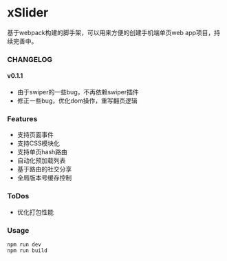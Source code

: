 # xSlider
基于webpack构建的脚手架，可以用来方便的创建手机端单页web app项目，持续完善中。

### CHANGELOG
#### v0.1.1
* 由于swiper的一些bug，不再依赖swiper插件
* 修正一些bug，优化dom操作，重写翻页逻辑

### Features
* 支持页面事件
* 支持CSS模块化
* 支持单页hash路由
* 自动化预加载列表
* 基于路由的社交分享
* 全局版本号缓存控制

### ToDos
* 优化打包性能

### Usage
```
npm run dev
npm run build 
```
